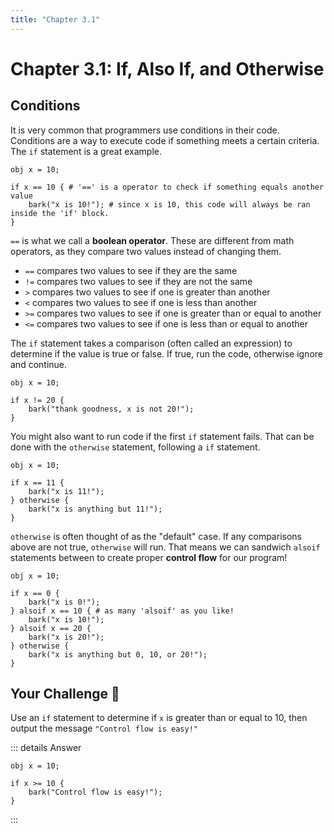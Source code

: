 ```yaml
---
title: "Chapter 3.1"
---
```


# Chapter 3.1: If, Also If, and Otherwise

## Conditions

It is very common that programmers use conditions in their code. Conditions are a way to execute code if something meets a certain criteria. The `if` statement is a great example.

```glang
obj x = 10;

if x == 10 { # '==' is a operator to check if something equals another value
    bark("x is 10!"); # since x is 10, this code will always be ran inside the 'if' block.
}
```

`==` is what we call a **boolean operator**. These are different from math operators, as they compare two values instead of changing them.

- `==` compares two values to see if they are the same
- `!=` compares two values to see if they are not the same
- `>` compares two values to see if one is greater than another
- `<` compares two values to see if one is less than another
- `>=` compares two values to see if one is greater than or equal to another
- `<=` compares two values to see if one is less than or equal to another

The `if` statement takes a comparison (often called an expression) to determine if the value is true or false. If true, run the code, otherwise ignore and continue.

```glang
obj x = 10;

if x != 20 {
    bark("thank goodness, x is not 20!");
}
```

You might also want to run code if the first `if` statement fails. That can be done with the `otherwise` statement, following a `if` statement.

```glang
obj x = 10;

if x == 11 {
    bark("x is 11!");
} otherwise {
    bark("x is anything but 11!");
}
```

`otherwise` is often thought of as the "default" case. If any comparisons above are not true, `otherwise` will run. That means we can sandwich `alsoif` statements between to create proper **control flow** for our program!

```glang
obj x = 10;

if x == 0 {
    bark("x is 0!");
} alsoif x == 10 { # as many 'alsoif' as you like!
    bark("x is 10!");
} alsoif x == 20 {
    bark("x is 20!");
} otherwise {
    bark("x is anything but 0, 10, or 20!");
}
```

## Your Challenge 🤔

Use an `if` statement to determine if `x` is greater than or equal to 10, then output the message `"Control flow is easy!"`

::: details Answer
```glang
obj x = 10;

if x >= 10 {
    bark("Control flow is easy!");
}
```
:::
